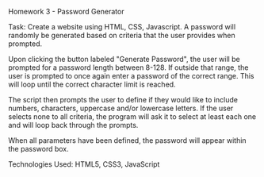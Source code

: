Homework 3 - Password Generator

Task: Create a website using HTML, CSS, Javascript. A password will randomly be generated based on criteria that the user provides when prompted.

Upon clicking the button labeled "Generate Password", the user will be prompted for a password length between 8-128. If outside that range, the user is prompted to once again enter a password of the correct range. This will loop until the correct character limit is reached.

The script then prompts the user to define if they would like to include numbers, characters, uppercase and/or lowercase letters. If the user selects none to all criteria, the program will ask it to select at least each one and will loop back through the prompts.

When all parameters have been defined, the password will appear within the password box. 

Technologies Used: HTML5, CSS3, JavaScript 